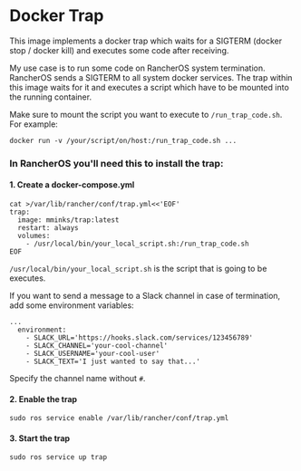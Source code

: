 # Docker Trap

This image implements a docker trap which waits for a SIGTERM (docker stop / docker kill) and executes some code after receiving.

My use case is to run some code on RancherOS system termination. RancherOS sends a SIGTERM to all system docker services. The trap within this image waits for it and executes a script which have to be mounted into the running container.

Make sure to mount the script you want to execute to `/run_trap_code.sh`. For example:

`docker run -v /your/script/on/host:/run_trap_code.sh ...`

### In RancherOS you'll need this to install the trap:

#### 1. Create a docker-compose.yml

```
cat >/var/lib/rancher/conf/trap.yml<<'EOF'
trap:
  image: mminks/trap:latest
  restart: always
  volumes:
    - /usr/local/bin/your_local_script.sh:/run_trap_code.sh
EOF
```

`/usr/local/bin/your_local_script.sh` is the script that is going to be executes.

If you want to send a message to a Slack channel in case of termination, add some environment variables:

```
...
  environment:
    - SLACK_URL='https://hooks.slack.com/services/123456789'
    - SLACK_CHANNEL='your-cool-channel'
    - SLACK_USERNAME='your-cool-user'
    - SLACK_TEXT='I just wanted to say that...'
````

Specify the channel name without `#`.

#### 2. Enable the trap

`sudo ros service enable /var/lib/rancher/conf/trap.yml`

#### 3. Start the trap

`sudo ros service up trap`

